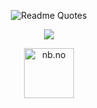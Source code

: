 <p align="center">
    <img src="https://quotes-github-readme.vercel.app/api?type=horizontal&theme=dracula&border=true" alt="Readme Quotes" />
</p>

<p align="center">
  <a href="(https://open.spotify.com/user/trigez_fazz)">
    <img src="https://spotifything2.vercel.app/api/spotify">
  </a>
</p>

<p align="center">
  <a href="https://nb.no/search">
    <img src="https://i.imgur.com/Qr8ctHW.png" alt="nb.no" height="80">
  </a>
</p>


